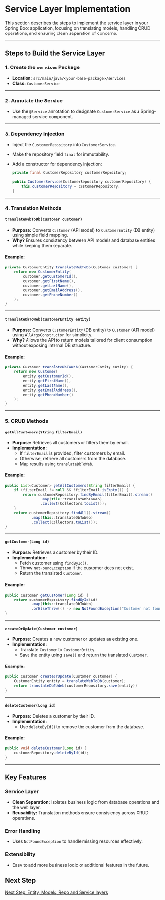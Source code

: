 # Service Layer Implementation

This section describes the steps to implement the service layer in your Spring Boot application, focusing on translating models, handling CRUD operations, and ensuring clean separation of concerns.

---

## Steps to Build the Service Layer

### 1. Create the `services` Package

- **Location:** `src/main/java/<your-base-package>/services`
- **Class:** `CustomerService`

---

### 2. Annotate the Service

- Use the `@Service` annotation to designate `CustomerService` as a Spring-managed service component.

---

### 3. Dependency Injection

- Inject the `CustomerRepository` into `CustomerService`.
- Make the repository field `final` for immutability.
- Add a constructor for dependency injection:

  ```java
  private final CustomerRepository customerRepository;

  public CustomerService(CustomerRepository customerRepository) {
      this.customerRepository = customerRepository;
  }
  ```

---

### 4. Translation Methods

#### `translateWebToDb(Customer customer)`

- **Purpose:** Converts `Customer` (API model) to `CustomerEntity` (DB entity) using simple field mapping.
- **Why?** Ensures consistency between API models and database entities while keeping them separate.

#### Example:

```java
private CustomerEntity translateWebToDb(Customer customer) {
    return new CustomerEntity(
        customer.getCustomerId(),
        customer.getFirstName(),
        customer.getLastName(),
        customer.getEmailAddress(),
        customer.getPhoneNumber()
    );
}
```

---

#### `translateDbToWeb(CustomerEntity entity)`

- **Purpose:** Converts `CustomerEntity` (DB entity) to `Customer` (API model) using `AllArgsConstructor` for simplicity.
- **Why?** Allows the API to return models tailored for client consumption without exposing internal DB structure.

#### Example:

```java
private Customer translateDbToWeb(CustomerEntity entity) {
    return new Customer(
        entity.getCustomerId(),
        entity.getFirstName(),
        entity.getLastName(),
        entity.getEmailAddress(),
        entity.getPhoneNumber()
    );
}
```

---

### 5. CRUD Methods

#### `getAllCustomers(String filterEmail)`

- **Purpose:** Retrieves all customers or filters them by email.
- **Implementation:**
  - If `filterEmail` is provided, filter customers by email.
  - Otherwise, retrieve all customers from the database.
  - Map results using `translateDbToWeb`.

#### Example:

```java
public List<Customer> getAllCustomers(String filterEmail) {
    if (filterEmail != null && !filterEmail.isEmpty()) {
        return customerRepository.findByEmail(filterEmail).stream()
                .map(this::translateDbToWeb)
                .collect(Collectors.toList());
    }
    return customerRepository.findAll().stream()
            .map(this::translateDbToWeb)
            .collect(Collectors.toList());
}
```

---

#### `getCustomer(Long id)`

- **Purpose:** Retrieves a customer by their ID.
- **Implementation:**
  - Fetch customer using `findById()`.
  - Throw `NotFoundException` if the customer does not exist.
  - Return the translated `Customer`.

#### Example:

```java
public Customer getCustomer(Long id) {
    return customerRepository.findById(id)
            .map(this::translateDbToWeb)
            .orElseThrow(() -> new NotFoundException("Customer not found with ID: " + id));
}
```

---

#### `createOrUpdate(Customer customer)`

- **Purpose:** Creates a new customer or updates an existing one.
- **Implementation:**
  - Translate `Customer` to `CustomerEntity`.
  - Save the entity using `save()` and return the translated `Customer`.

#### Example:

```java
public Customer createOrUpdate(Customer customer) {
    CustomerEntity entity = translateWebToDb(customer);
    return translateDbToWeb(customerRepository.save(entity));
}
```

---

#### `deleteCustomer(Long id)`

- **Purpose:** Deletes a customer by their ID.
- **Implementation:**
  - Use `deleteById()` to remove the customer from the database.

#### Example:

```java
public void deleteCustomer(Long id) {
    customerRepository.deleteById(id);
}
```

---

## Key Features

### **Service Layer**

- **Clean Separation:** Isolates business logic from database operations and the web layer.
- **Reusability:** Translation methods ensure consistency across CRUD operations.

### **Error Handling**

- Uses `NotFoundException` to handle missing resources effectively.

### **Extensibility**

- Easy to add more business logic or additional features in the future.

## Next Step

[Next Step: Entity, Models, Repo and Service layers](EMRSLayer.md)
